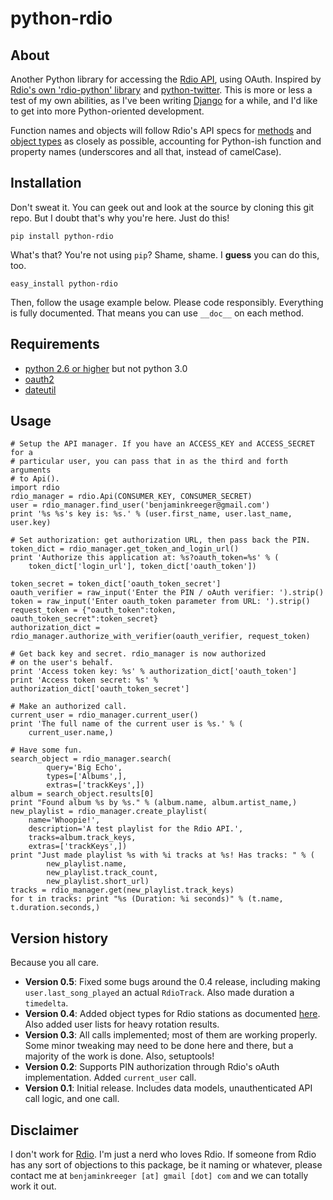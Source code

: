 # python-rdio

## About

Another Python library for accessing the [Rdio API](http://developer.rdio.com/), using OAuth. Inspired by [Rdio's own 'rdio-python' library](http://github.com/rdio/rdio-python/) and [python-twitter](http://code.google.com/p/python-twitter/). This is more or less a test of my own abilities, as I've been writing [Django](http://djangoproject.com/) for a while, and I'd like to get into more Python-oriented development.

Function names and objects will follow Rdio's API specs for [methods](http://developer.rdio.com/docs/read/rest/methods) and [object types](http://developer.rdio.com/docs/read/rest/types) as closely as possible, accounting for Python-ish function and property names (underscores and all that, instead of camelCase).

## Installation

Don't sweat it. You can geek out and look at the source by cloning this git repo. But I doubt that's why you're here. Just do this!

    pip install python-rdio

What's that? You're not using `pip`? Shame, shame. I **guess** you can do this, too.

    easy_install python-rdio

Then, follow the usage example below. Please code responsibly. Everything is fully documented. That means you can use `__doc__` on each method.

## Requirements

 * [python 2.6 or higher](http://python.org/download/releases/) but not python 3.0
 * [oauth2](https://github.com/simplegeo/python-oauth2)
 * [dateutil](http://labix.org/python-dateutil)

## Usage

    # Setup the API manager. If you have an ACCESS_KEY and ACCESS_SECRET for a
    # particular user, you can pass that in as the third and forth arguments
    # to Api().
    import rdio
    rdio_manager = rdio.Api(CONSUMER_KEY, CONSUMER_SECRET)
    user = rdio_manager.find_user('benjaminkreeger@gmail.com')
    print '%s %s's key is: %s.' % (user.first_name, user.last_name, user.key)
    
    # Set authorization: get authorization URL, then pass back the PIN.
    token_dict = rdio_manager.get_token_and_login_url()
    print 'Authorize this application at: %s?oauth_token=%s' % (
        token_dict['login_url'], token_dict['oauth_token'])
    
    token_secret = token_dict['oauth_token_secret']
    oauth_verifier = raw_input('Enter the PIN / oAuth verifier: ').strip()
    token = raw_input('Enter oauth_token parameter from URL: ').strip()
    request_token = {"oauth_token":token, oauth_token_secret":token_secret}
    authorization_dict = rdio_manager.authorize_with_verifier(oauth_verifier, request_token)
    
    # Get back key and secret. rdio_manager is now authorized
    # on the user's behalf.
    print 'Access token key: %s' % authorization_dict['oauth_token']
    print 'Access token secret: %s' % authorization_dict['oauth_token_secret']
    
    # Make an authorized call.
    current_user = rdio_manager.current_user()
    print 'The full name of the current user is %s.' % (
        current_user.name,)
    
    # Have some fun.
    search_object = rdio_manager.search(
            query='Big Echo',
            types=['Albums',],
            extras=['trackKeys',])
    album = search_object.results[0]
    print "Found album %s by %s." % (album.name, album.artist_name,)
    new_playlist = rdio_manager.create_playlist(
        name='Whoopie!',
        description='A test playlist for the Rdio API.',
        tracks=album.track_keys,
        extras=['trackKeys',])
    print "Just made playlist %s with %i tracks at %s! Has tracks: " % (
            new_playlist.name,
            new_playlist.track_count,
            new_playlist.short_url)
    tracks = rdio_manager.get(new_playlist.track_keys)
    for t in tracks: print "%s (Duration: %i seconds)" % (t.name, t.duration.seconds,)
    
## Version history

Because you all care.

 * **Version 0.5**: Fixed some bugs around the 0.4 release, including making `user.last_song_played` an actual `RdioTrack`. Also made duration a `timedelta`.
 * **Version 0.4**: Added object types for Rdio stations as documented [here](http://goo.gl/ActAB). Also added user lists for heavy rotation results.
 * **Version 0.3**: All calls implemented; most of them are working properly. Some minor tweaking may need to be done here and there, but a majority of the work is done. Also, setuptools!
 * **Version 0.2**: Supports PIN authorization through Rdio's oAuth implementation. Added `current_user` call.
 * **Version 0.1**: Initial release. Includes data models, unauthenticated API call logic, and one call.

## Disclaimer

I don't work for [Rdio](http://rdio.com/). I'm just a nerd who loves Rdio. If someone from Rdio has any sort of objections to this package, be it naming or whatever, please contact me at `benjaminkreeger [at] gmail [dot] com` and we can totally work it out.
